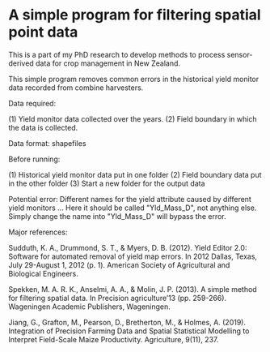 # A simple program for filtering spatial point data

This is a part of my PhD research to develop methods to process sensor-derived data for crop management in New Zealand.

This simple program removes common errors in the historical yield monitor data recorded from combine harvesters. 

Data required:

  (1) Yield monitor data collected over the years.
  (2) Field boundary in which the data is collected. 

Data format: shapefiles

Before running:

  (1) Historical yield monitor data put in one folder 
  (2) Field boundary data put in the other folder 
  (3) Start a new folder for the output data 

Potential error: 
  Different names for the yield attribute caused by different yield monitors ... 
  Here it should be called "Yld_Mass_D", not anything else.
  Simply change the name into "Yld_Mass_D" will bypass the error.

Major references:

  Sudduth, K. A., Drummond, S. T., & Myers, D. B. (2012). Yield Editor 2.0: Software for automated removal of yield map errors. In 2012 Dallas, Texas, July 29-August 1, 2012 (p. 1). American Society of Agricultural and Biological Engineers.

  Spekken, M. A. R. K., Anselmi, A. A., & Molin, J. P. (2013). A simple method for filtering spatial data. In Precision agriculture’13 (pp. 259-266). Wageningen Academic Publishers, Wageningen.

  Jiang, G., Grafton, M., Pearson, D., Bretherton, M., & Holmes, A. (2019). Integration of Precision Farming Data and Spatial Statistical Modelling to Interpret Field-Scale Maize Productivity. Agriculture, 9(11), 237.
